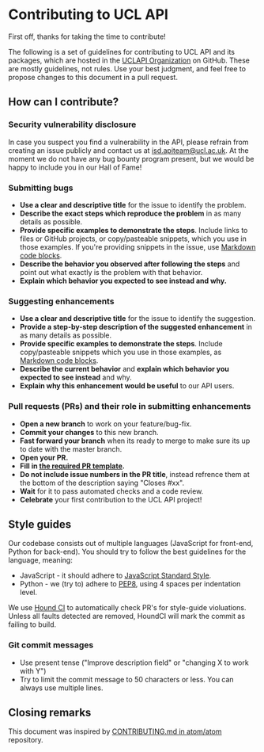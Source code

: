# Contributing to UCL API

First off, thanks for taking the time to contribute!

The following is a set of guidelines for contributing to UCL API and its packages, which are hosted in the [UCLAPI Organization](https://github.com/uclapi) on GitHub. These are mostly guidelines, not rules. Use your best judgment, and feel free to propose changes to this document in a pull request.

## How can I contribute?

### Security vulnerability disclosure
In case you suspect you find a vulnerability in the API, please refrain from creating an issue publicly and contact us at <isd.apiteam@ucl.ac.uk>. At the moment we do not have any bug bounty program present, but we would be happy to include you in our Hall of Fame!

### Submitting bugs

* **Use a clear and descriptive title** for the issue to identify the problem.
* **Describe the exact steps which reproduce the problem** in as many details as possible.
* **Provide specific examples to demonstrate the steps**. Include links to files or GitHub projects, or copy/pasteable snippets, which you use in those examples. If you're providing snippets in the issue, use [Markdown code blocks](https://help.github.com/articles/markdown-basics/#multiple-lines).
* **Describe the behavior you observed after following the steps** and point out what exactly is the problem with that behavior.
* **Explain which behavior you expected to see instead and why.**

### Suggesting enhancements
* **Use a clear and descriptive title** for the issue to identify the suggestion.
* **Provide a step-by-step description of the suggested enhancement** in as many details as possible.
* **Provide specific examples to demonstrate the steps**. Include copy/pasteable snippets which you use in those examples, as [Markdown code blocks](https://help.github.com/articles/markdown-basics/#multiple-lines).
* **Describe the current behavior** and **explain which behavior you expected to see instead** and why.
* **Explain why this enhancement would be useful** to our API users.

### Pull requests (PRs) and their role in submitting enhancements
* **Open a new branch** to work on your feature/bug-fix.
* **Commit your changes** to this new branch.
* **Fast forward your branch** when its ready to merge to make sure its up to date with the master branch.
* **Open your PR.**
* **Fill in [the required PR template](.uclapi/PULL_REQUEST_TEMPLATE.md).**
* **Do not include issue numbers in the PR title**, instead refrence them at the bottom of the description saying "Closes #xx".
* **Wait** for it to pass automated checks and a code review.
* **Celebrate** your first contribution to the UCL API project!

## Style guides
Our codebase consists out of multiple languages (JavaScript for front-end, Python for back-end). You should try to follow the best guidelines for the language, meaning:

* JavaScript - it should adhere to [JavaScript Standard Style](http://standardjs.com/).
* Python - we (try to) adhere to [PEP8](https://www.python.org/dev/peps/pep-0008/), using 4 spaces per indentation level.

We use [Hound CI](https://houndci.com) to automatically check PR's for style-guide violuations. Unless all faults detected are removed, HoundCI will mark the commit as failing to build.

### Git commit messages
* Use present tense ("Improve description field" or "changing X to work with Y")
* Try to limit the commit message to 50 characters or less. You can always use multiple lines.

## Closing remarks
This document was inspired by [CONTRIBUTING.md in atom/atom](https://github.com/atom/atom/blob/master/CONTRIBUTING.md) repository.
